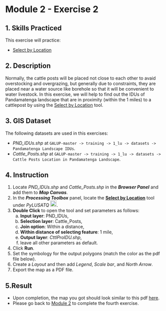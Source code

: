 # Module 2 - Exercise 2

## 1. Skills Practiced

This exercise will practice:

- [Select by Location](https://github.com/mogaetkpp/GALUP/blob/master/training/1_lu/modules/module2.md#26-select-by-location)

## 2. Description

Normally, the cattle posts will be placed not close to each other to avaid overstocking and overgrazing, but generally due to constraints, they are placed near a water source like borehole so that it will be convenient to water livestock. In this exercise, we will help to find out the IDUs of Pandamatenga landscape that are in proximity (within the 1 miles) to a cattlepost by using the [Select by Location](https://github.com/mogaetkpp/GALUP/blob/master/training/1_lu/modules/module2.md#26-select-by-location) tool.

## 3. GIS Dataset

The following datasets are used in this exercises:
- _PND\_IDUs.shp_ at
`GALUP-master -> training -> 1_lu -> datasets -> Pandamatenga Landscape IDUs`.
- _Cattle\_Posts.shp_ at `GALUP-master -> training -> 1_lu -> datasets -> Cattle Posts Location in Pandamatenga Landscape`.

## 4. Instruction

1. Locate _PND\_IDUs.shp_ and _Cattle\_Posts.shp_ in the
   **_Browser Panel_** and add them to **_Map Canvas_**.
2. In the **_Processing Toolbox_** panel, locate the
   **<ins>Select by Location</ins>** tool under _PyLUSATQ_
<img src="https://github.com/mogaetkpp/GALUP/blob/master/img/gui/icon/PyLUSATQ.svg" alt= "scripts" width="20">.
3. **Double Click** to open the tool and set parameters as follows:
   <ol type="a">
      <li><b>Input layer</b>: PND_IDUs,</li>
      <li><b>Selection layer</b>: Cattle_Posts,</li>
      <li><b>Join option</b>: Within a distance,</li>
      <li><b>Within distance of selecting feature</b>: 1 mile,</li>
      <li><b>Output layer</b>: <i>CttlProIDU.shp</i>,</li>
      <li>leave all other parameters as default.</li>
   </ol>
4. Click **Run**.
5. Set the symbology for the output polygons (match the color as the pdf file
   below).
6. Create a _Layout_ and then add _Legend_, _Scale bar_, and _North Arrow_.
7. Export the map as a PDF file.

## 5.Result

- Upon completion, the map you got should look similar to this pdf
  [here](../pdf_maps/M2E3_EduProximity.pdf).
- Please go back to
  [Module 2](https://github.com/mogaetkpp/GALUP/blob/master/training/1_lu/modules/module2.md#7-exercises-and-post-training-survey) to complete the fourth exercise.
